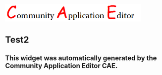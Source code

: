 ![CAE](https://github.com/CAE-Community-Application-Editor/frontendComponent-47/blob/gh-pages/img/logo.png)  

Test2
===================


This widget was automatically generated by the Community Application Editor CAE.  
---------------
